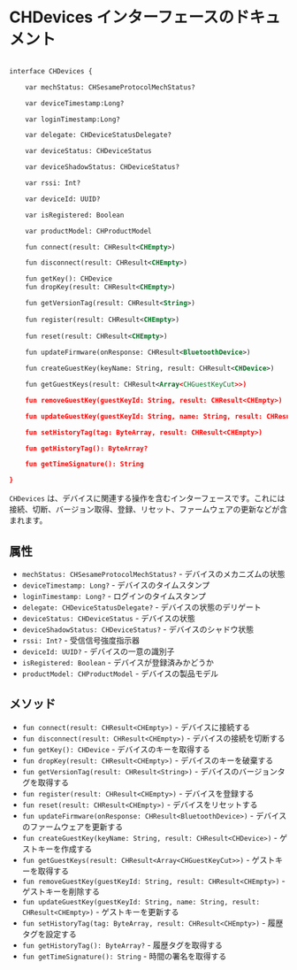 # CHDevices インターフェースのドキュメント

```svg

interface CHDevices {

    var mechStatus: CHSesameProtocolMechStatus?

    var deviceTimestamp:Long?

    var loginTimestamp:Long?

    var delegate: CHDeviceStatusDelegate?

    var deviceStatus: CHDeviceStatus

    var deviceShadowStatus: CHDeviceStatus?

    var rssi: Int?

    var deviceId: UUID?

    var isRegistered: Boolean

    var productModel: CHProductModel

    fun connect(result: CHResult<CHEmpty>)

    fun disconnect(result: CHResult<CHEmpty>)

    fun getKey(): CHDevice 
    fun dropKey(result: CHResult<CHEmpty>)

    fun getVersionTag(result: CHResult<String>)
                    
    fun register(result: CHResult<CHEmpty>)
                        
    fun reset(result: CHResult<CHEmpty>)
                            
    fun updateFirmware(onResponse: CHResult<BluetoothDevice>)

    fun createGuestKey(keyName: String, result: CHResult<CHDevice>) 

    fun getGuestKeys(result: CHResult<Array<CHGuestKeyCut>>) 

    fun removeGuestKey(guestKeyId: String, result: CHResult<CHEmpty>)

    fun updateGuestKey(guestKeyId: String, name: String, result: CHResult<CHEmpty>) 

    fun setHistoryTag(tag: ByteArray, result: CHResult<CHEmpty>) 

    fun getHistoryTag(): ByteArray? 

    fun getTimeSignature(): String 

}
```
`CHDevices` は、デバイスに関連する操作を含むインターフェースです。これには接続、切断、バージョン取得、登録、リセット、ファームウェアの更新などが含まれます。

## 属性

- `mechStatus: CHSesameProtocolMechStatus?` - デバイスのメカニズムの状態
- `deviceTimestamp: Long?` - デバイスのタイムスタンプ
- `loginTimestamp: Long?` - ログインのタイムスタンプ
- `delegate: CHDeviceStatusDelegate?` - デバイスの状態のデリゲート
- `deviceStatus: CHDeviceStatus` - デバイスの状態
- `deviceShadowStatus: CHDeviceStatus?` - デバイスのシャドウ状態
- `rssi: Int?` - 受信信号強度指示器
- `deviceId: UUID?` - デバイスの一意の識別子
- `isRegistered: Boolean` - デバイスが登録済みかどうか
- `productModel: CHProductModel` - デバイスの製品モデル

## メソッド

- `fun connect(result: CHResult<CHEmpty>)` - デバイスに接続する
- `fun disconnect(result: CHResult<CHEmpty>)` - デバイスの接続を切断する
- `fun getKey(): CHDevice` - デバイスのキーを取得する
- `fun dropKey(result: CHResult<CHEmpty>)` - デバイスのキーを破棄する
- `fun getVersionTag(result: CHResult<String>)` - デバイスのバージョンタグを取得する
- `fun register(result: CHResult<CHEmpty>)` - デバイスを登録する
- `fun reset(result: CHResult<CHEmpty>)` - デバイスをリセットする
- `fun updateFirmware(onResponse: CHResult<BluetoothDevice>)` - デバイスのファームウェアを更新する
- `fun createGuestKey(keyName: String, result: CHResult<CHDevice>)` - ゲストキーを作成する
- `fun getGuestKeys(result: CHResult<Array<CHGuestKeyCut>>)` - ゲストキーを取得する
- `fun removeGuestKey(guestKeyId: String, result: CHResult<CHEmpty>)` - ゲストキーを削除する
- `fun updateGuestKey(guestKeyId: String, name: String, result: CHResult<CHEmpty>)` - ゲストキーを更新する
- `fun setHistoryTag(tag: ByteArray, result: CHResult<CHEmpty>)` - 履歴タグを設定する
- `fun getHistoryTag(): ByteArray?` - 履歴タグを取得する
- `fun getTimeSignature(): String` - 時間の署名を取得する
